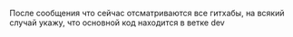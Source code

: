 После сообщения что сейчас отсматриваются все гитхабы, на всякий случай укажу, что основной код находится в ветке dev
